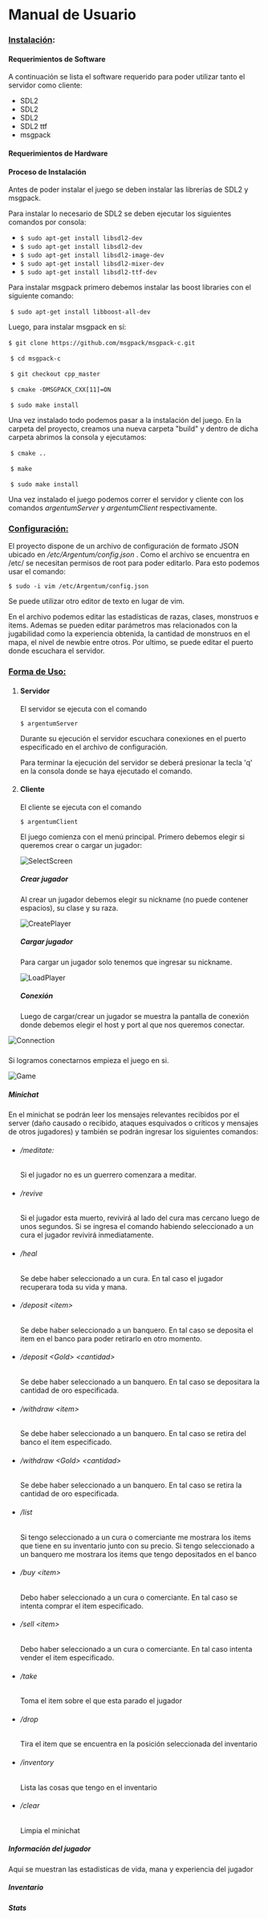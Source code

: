 # Manual de Usuario



### <u>Instalación</u>:

#### Requerimientos de Software

A continuación se lista el software requerido para poder utilizar tanto el servidor como cliente:

- SDL2 
- SDL2
- SDL2 
- SDL2 ttf 
- msgpack

#### Requerimientos de Hardware

#### Proceso de Instalación

Antes de poder instalar el juego se deben instalar las librerías de SDL2 y msgpack.

Para instalar lo necesario de SDL2 se deben ejecutar los siguientes comandos por consola:

- `$ sudo apt-get install libsdl2-dev`
- `$ sudo apt-get install libsdl2-dev`
- `$ sudo apt-get install libsdl2-image-dev`
- `$ sudo apt-get install libsdl2-mixer-dev`
- `$ sudo apt-get install libsdl2-ttf-dev`

Para instalar msgpack primero debemos instalar las boost libraries con el siguiente comando:

​	`$ sudo apt-get install libboost-all-dev`

Luego, para instalar msgpack en sí:

​	`$ git clone https://github.com/msgpack/msgpack-c.git`

​	`$ cd msgpack-c`

​	`$ git checkout cpp_master`

​	`$ cmake -DMSGPACK_CXX[11]=ON`

​	`$ sudo make install`

Una vez instalado todo podemos pasar a la instalación del juego. En la carpeta del proyecto, creamos una nueva carpeta "build" y dentro de dicha carpeta abrimos la consola y ejecutamos:

​	`$ cmake ..`

​	`$ make`

​	`$ sudo make install`

Una vez instalado el juego podemos correr el servidor y cliente con los comandos *argentumServer* y *argentumClient* respectivamente.



### <u>Configuración:</u>

El proyecto dispone de un archivo de configuración de formato JSON ubicado  en */etc/Argentum/config.json* . Como el archivo se encuentra en /etc/ se necesitan permisos de root para poder editarlo. Para esto podemos usar el comando:

`$ sudo -i vim /etc/Argentum/config.json`

Se puede utilizar otro editor de texto en lugar de vim.

En el archivo podemos editar las estadísticas de razas, clases, monstruos e items. Ademas se pueden editar parámetros mas relacionados con la jugabilidad como la experiencia obtenida, la cantidad de monstruos en el mapa, el nivel de newbie entre otros. Por ultimo, se puede editar el puerto donde escuchara el servidor.



### <u>Forma de Uso:</u>	

1. #### Servidor

   El servidor se ejecuta con el comando

   `$ argentumServer`

   Durante su ejecución el servidor escuchara conexiones en el puerto especificado en el archivo de configuración. 

   Para terminar la ejecución del servidor se deberá presionar la tecla 'q' en la consola donde se haya ejecutado el comando.

2. #### Cliente 

   El cliente se ejecuta con el comando 

   `$ argentumClient`

   El juego comienza con el menú principal. Primero debemos elegir si queremos crear o cargar un jugador:

   ![SelectScreen](/Informe/img/SelectScreen.png)

   ##### Crear jugador

   Al crear un jugador debemos elegir su nickname (no puede contener espacios), su clase y su raza. 

   ![CreatePlayer](/Informe/img/CreatePlayer.png)

   ##### Cargar jugador

   Para cargar un jugador solo tenemos que ingresar su nickname.

   ![LoadPlayer](/Informe/img/LoadPlayer.png)

   

   

   ##### Conexión

   Luego de cargar/crear un jugador se muestra la pantalla de conexión donde debemos elegir el host y port al que nos queremos conectar.

![Connection](/Informe/img/Connection.png)

##### 	

Si logramos conectarnos empieza el juego en si. 

![Game](/Informe/img/Game.png)

##### Minichat

En el minichat se podrán leer los mensajes relevantes recibidos por el server (daño causado o recibido, ataques esquivados o críticos y mensajes de otros jugadores) y también se podrán ingresar los siguientes comandos:

- ###### /meditate: 

  Si el jugador no es un guerrero comenzara a meditar.

- ###### /revive

  Si el jugador esta muerto, revivirá al lado del cura mas cercano luego de unos segundos. Si se ingresa el comando habiendo seleccionado a un cura el jugador revivirá inmediatamente.

- ###### /heal

  Se debe haber seleccionado a un cura. En tal caso el jugador recuperara toda su vida y mana.

- ###### /deposit \<item>

  Se debe haber seleccionado a un banquero. En tal caso se deposita el item en el banco para poder retirarlo en otro momento.

- ###### /deposit \<Gold> \<cantidad>

  Se debe haber seleccionado a un banquero. En tal caso se depositara la cantidad de oro especificada.

- ###### /withdraw \<item>

  Se debe haber seleccionado a un banquero. En tal caso se retira del banco el item especificado.

- ###### /withdraw \<Gold> \<cantidad>

  Se debe haber seleccionado a un banquero. En tal caso se retira la cantidad de oro especificada.

- ###### /list

  Si tengo seleccionado a un cura o comerciante me mostrara los items que tiene en su inventario junto con su precio. Si tengo seleccionado a un banquero me mostrara los items que tengo depositados en el banco

- ###### /buy \<item>

  Debo haber seleccionado a un cura o comerciante. En tal caso se intenta comprar el item especificado.

- ###### /sell \<item>

  Debo haber seleccionado a un cura o comerciante. En tal caso intenta vender el item especificado.

- ###### /take

  Toma el item sobre el que esta parado el jugador

- ###### /drop

  Tira el item que se encuentra en la posición seleccionada del inventario

- ###### /inventory

  Lista las cosas que tengo en el inventario

- ###### /clear

  Limpia el minichat

##### Información del jugador

Aqui se muestran las estadisticas de vida, mana y experiencia del jugador

##### Inventario



##### Stats



